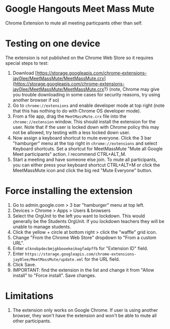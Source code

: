 # Google Hangouts Meet Mass Mute
Chrome Extension to mute all meeting particpants other than self.

# Testing on one device
The extension is not published on the Chrome Web Store so it requires special steps to test:
1. Download [https://storage.googleapis.com/chrome-extensions-jay0lee/MeetMassMute/MeetMassMute.crx](https://storage.googleapis.com/chrome-extensions-jay0lee/MeetMassMute/MeetMassMute.crx?) (note, Chrome may give you trouble downloading in some cases for security reasons, try using another browser if so)
1. Go to `chrome://extensions` and enable developer mode at top right (note that this has nothing to do with Chrome OS developer mode).
1. From a file app, drag the `MeetMassMute.crx` file into the `chrome://extension` window. This should install the extension for the user. Note that if the user is locked down with Chrome policy this may not be allowed, try testing with a less locked down user.
1. Now assign a keyboard shortcut to mute everyone. Click the 3 bar "hamburger" menu at the top right in `chrome://extensions` and select Keyboard shortcuts. Set a shortcut for MeetMassMute "Mute all Google Meet participants" action. I recommend CTRL+ALT_M.
1. Start a meeting and have someone else join. To mute all participants, you can either press your keyboard shortcut CTRL+ALT+M or click the MeetMassMute icon and click the big red "Mute Everyone" button.

# Force installing the extension
1. Go to admin.google.com > 3 bar "hamburger" menu at top left.
1. Devices > Chrome > Apps > Users & browsers
1. Select the OrgUnit to the left you want to lockdown. This would generally be the Students OrgUnit. If you lockdown teachers they will be unable to manage students.
1. Click the yellow + circle at bottom right > click the "waffle" grid icon.
1. Change "From the Chrome Web Store" dropdown to "From a custom URL".
1. Enter `olknobpdecbmjgkbooekeikogfadpffb` for "Extension ID" field.
1. Enter `https://storage.googleapis.com/chrome-extensions-jay0lee/MeetMassMute/update.xml` for the URL field.
1. Click Save.
1. IMPORTANT: find the extension in the list and change it from "Allow install" to "Force install". Save changes.

# Limitations
1. The extension only works on Google Chrome. If user is using another browser, they won't have the extension and won't be able to mute all other participants.
